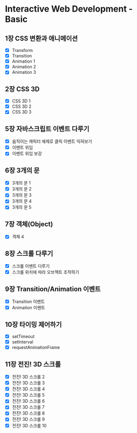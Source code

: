 # Interactive Web Development - Basic

## 1장 CSS 변환과 애니메이션
- [x] Transform
- [x] Transition
- [x] Animation 1
- [x] Animation 2
- [x] Animation 3

## 2장 CSS 3D
- [x] CSS 3D 1
- [x] CSS 3D 2
- [x] CSS 3D 3

## 5장 자바스크립트 이벤트 다루기
- [x] 움직이는 캐릭터 예제로 클릭 이벤트 익혀보기
- [x] 이벤트 위임
- [x] 이벤트 위임 보강

## 6장 3개의 문
- [x] 3개의 문 1
- [x] 3개의 문 2
- [x] 3개의 문 3
- [x] 3개의 문 4
- [x] 3개의 문 5

## 7장 객체(Object)
- [x] 객체 4

## 8장 스크롤 다루기
- [x] 스크롤 이벤트 다루기
- [x] 스크롤 위치에 따라 오브젝트 조작하기

## 9장 Transition/Animation 이벤트
- [x] Transition 이벤트
- [x] Animation 이벤트

## 10장 타이밍 제어하기
- [x] setTimeout
- [x] setInterval
- [x] requestAnimationFrame

## 11장 전진! 3D 스크롤
- [x] 전진! 3D 스크롤 2
- [x] 전진! 3D 스크롤 3
- [x] 전진! 3D 스크롤 4
- [x] 전진! 3D 스크롤 5
- [x] 전진! 3D 스크롤 6
- [x] 전진! 3D 스크롤 7
- [x] 전진! 3D 스크롤 8
- [x] 전진! 3D 스크롤 9
- [x] 전진! 3D 스크롤 10